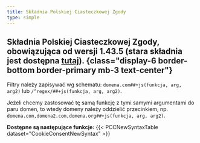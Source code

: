 ```yaml
---
title: Składnia Polskiej Ciasteczkowej Zgody
type: simple
---
```

## Składnia Polskiej Ciasteczkowej Zgody, obowiązująca od wersji 1.43.5 (stara składnia jest dostępna [tutaj](/PolishCookieConsent/old-syntax/)). {class="display-6 border-bottom border-primary mb-3 text-center"}

Filtry należy zapisywać wg schematu: `domena.com##+js(funkcja, arg, arg2)` lub `/^regex/##+js(funkcja, arg, arg2)`.

Jeżeli chcemy zastosować tę samą funkcję z tymi samymi argumentami do paru domen, to wtedy domeny należy oddzielić przecinkiem, np. `domena.com,domena2.com,domena.org##+js(funkcja, arg, arg2)`.

**Dostępne są następujące funkcje:**
{{< PCCNewSyntaxTable dataset="CookieConsentNewSyntax" >}}
